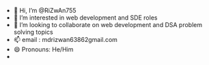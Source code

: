 - 👋 Hi, I’m @RiZwAn755
- 👀 I’m interested in web development and SDE roles
- 💞️ I’m looking to collaborate on web development and DSA problem solving topics
- 📫 email : mdrizwan63862gmail.com
- 😄 Pronouns: He/Him
- 

<!---
RiZwAn755/RiZwAn755 is a ✨ special ✨ repository because its `README.md` (this file) appears on your GitHub profile.
You can click the Preview link to take a look at your changes.
--->
